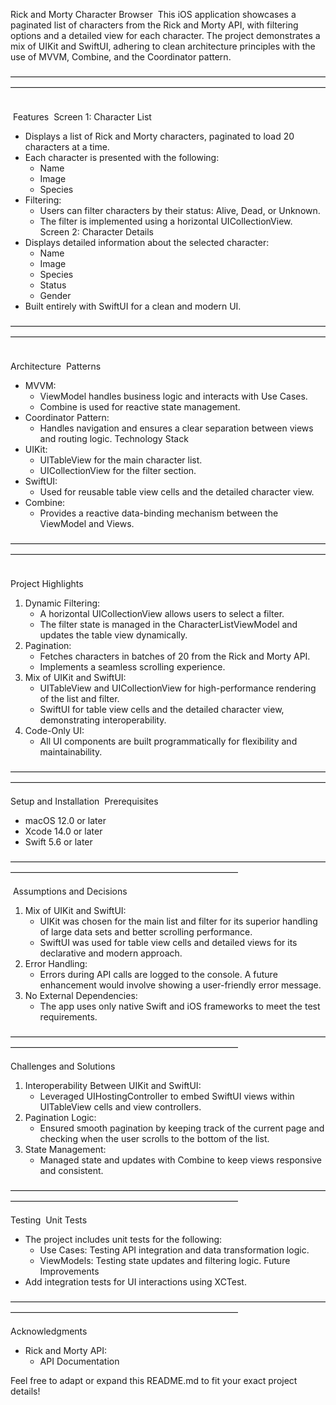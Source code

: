 Rick and Morty Character Browser 
This iOS application showcases a paginated list of characters from the Rick and Morty API, with filtering options and a detailed view for each character. The project demonstrates a mix of UIKit and SwiftUI, adhering to clean architecture principles with the use of MVVM, Combine, and the Coordinator pattern.

———————————————————————————————————————————————————————————————————————— 

 Features 
Screen 1: Character List
* Displays a list of Rick and Morty characters, paginated to load 20 characters at a time.
* Each character is presented with the following:
    * Name
    * Image
    * Species
* Filtering:
    * Users can filter characters by their status: Alive, Dead, or Unknown.
    * The filter is implemented using a horizontal UICollectionView.  
Screen 2: Character Details
* Displays detailed information about the selected character:
    * Name
    * Image
    * Species
    * Status
    * Gender
* Built entirely with SwiftUI for a clean and modern UI.

———————————————————————————————————————————————————————————————————————— 

Architecture 
Patterns
* MVVM:
    * ViewModel handles business logic and interacts with Use Cases.
    * Combine is used for reactive state management.
* Coordinator Pattern:
    * Handles navigation and ensures a clear separation between views and routing logic.
Technology Stack
* UIKit:
    * UITableView for the main character list.
    * UICollectionView for the filter section.
* SwiftUI:
    * Used for reusable table view cells and the detailed character view.
* Combine:
    * Provides a reactive data-binding mechanism between the ViewModel and Views.

———————————————————————————————————————————————————————————————————————— 

Project Highlights 
1. Dynamic Filtering:
    * A horizontal UICollectionView allows users to select a filter.
    * The filter state is managed in the CharacterListViewModel and updates the table view dynamically.
2. Pagination:
    * Fetches characters in batches of 20 from the Rick and Morty API.
    * Implements a seamless scrolling experience.
3. Mix of UIKit and SwiftUI:
    * UITableView and UICollectionView for high-performance rendering of the list and filter.
    * SwiftUI for table view cells and the detailed character view, demonstrating interoperability.
4. Code-Only UI:
    * All UI components are built programmatically for flexibility and maintainability.  

————————————————————————————————————————————————————————————————————————

Setup and Installation 
Prerequisites
* macOS 12.0 or later
* Xcode 14.0 or later
* Swift 5.6 or later

—————————————————————————————————————————————————————————————— 

 Assumptions and Decisions 
1. Mix of UIKit and SwiftUI:
    * UIKit was chosen for the main list and filter for its superior handling of large data sets and better scrolling performance.
    * SwiftUI was used for table view cells and detailed views for its declarative and modern approach.
2. Error Handling:
    * Errors during API calls are logged to the console. A future enhancement would involve showing a user-friendly error message.
3. No External Dependencies:
    * The app uses only native Swift and iOS frameworks to meet the test requirements.

——————————————————————————————————————————————————————————————

Challenges and Solutions
1. Interoperability Between UIKit and SwiftUI:
    * Leveraged UIHostingController to embed SwiftUI views within UITableView cells and view controllers.
2. Pagination Logic:
    * Ensured smooth pagination by keeping track of the current page and checking when the user scrolls to the bottom of the list.
3. State Management:
    * Managed state and updates with Combine to keep views responsive and consistent.

——————————————————————————————————————————————————————————————

Testing 
Unit Tests
* The project includes unit tests for the following:
    * Use Cases: Testing API integration and data transformation logic.
    * ViewModels: Testing state updates and filtering logic.
Future Improvements
* Add integration tests for UI interactions using XCTest.

—————————————————————————————————————————————————————————————— 

Acknowledgments 
* Rick and Morty API:
    * API Documentation

Feel free to adapt or expand this README.md to fit your exact project details!
